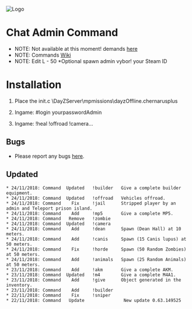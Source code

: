 ![Logo](https://cdn.discordapp.com/attachments/499241118060511252/516023616974880769/dayz-sa-server-walli.png)

Chat Admin Command
=================================

 - NOTE: Not available at this moment! demands [here](https://github.com/Malotruu/test/issues) 
 - NOTE: Commands [Wiki](https://github.com/Malotruu/test/wiki)  
 - NOTE: Edit L - 50 *Optional spawn admin vybor! your Steam ID


Installation
=================================

1.  Place the init.c  \DayZServer\mpmissions\dayzOffline.chernarusplus

2. Ingame: #login yourpasswordAdmin

3. Ingame: !heal !offroad !camera…


Bugs
-----------

 - Please report any bugs [here](https://github.com/Malotruu/test/issues).


 Updated
-----------


	* 24/11/2018: Command  Updated   !builder   Give a complete builder equipment.
	* 24/11/2018: Command  Updated   !offroad   Vehicles offroad.
	* 24/11/2018: Command    Fix     !jail      Stripped player by an admin and Teleport prison island.
	* 24/11/2018: Command    Add     !mp5       Give a complete MP5.
	* 24/11/2018: Command   Remove   !zombie
	* 24/11/2018: Command  Updated   !camera
	* 24/11/2018: Command    Add     !dean      Spawn (Dean Hall) at 10 meters.
	* 24/11/2018: Command    Add     !canis     Spawn (15 Canis lupus) at 50 meters.	
	* 24/11/2018: Command    Fix     !horde     Spawn (50 Random Zombies) at 50 meters.
	* 24/11/2018: Command    Add     !animals   Spawn (25 Random Animals) at 50 meters.
	* 23/11/2018: Command    Add     !akm       Give a complete AKM.
	* 23/11/2018: Command  Updated   !m4        Give a complete M4A1.
	* 23/11/2018: Command    Add     !give      Object generated in the inventory.
	* 23/11/2018: Command    Add     !builder      
	* 22/11/2018: Command    Fix     !sniper
	* 22/11/2018: Command   Update               New update 0.63.149525
